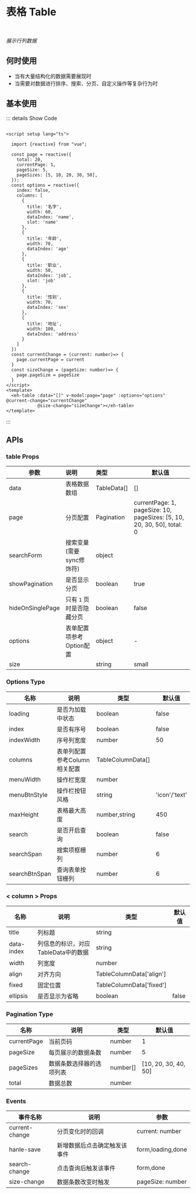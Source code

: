 # 表格 Table<BackTop />

<br/>

*展示行列数据*

## 何时使用

- 当有大量结构化的数据需要展现时
- 当需要对数据进行排序、搜索、分页、自定义操作等复杂行为时

<script setup lang="ts">

import {reactive} from "vue";

const page = reactive({
  total: 20,
  currentPage: 1,
  pageSize: 5,
  pageSizes: [5, 10, 20, 30, 50],
});
const options = reactive({
  index: false,
  columns: [
    {
      title: '名字',
      width: 150,
      dataIndex: 'name',
      slot: 'name'
    },
    {
      title: '年龄',
      width: 150,
      dataIndex: 'age'
    },
    {
      title: '职业',
      width: 150,
      dataIndex: 'job',
      slot: 'job'
    },
    {
      title: '性别',
      width: 150,
      dataIndex: 'sex'
    },
    {
      title: '地址',
      width: 150,
      dataIndex: 'address'
    }
  ]
})
const currentChange = (current: number)=> {
  page.currentPage = current
}
const sizeChange = (pageSize: number)=> {
  page.pageSize = pageSize
}
</script>

## 基本使用

<ClientOnly>
  <eh-table :data="[]" v-model:page="page" :options="options" @current-change="currentChange"
            @size-change="sizeChange"></eh-table>
</ClientOnly>

::: details Show Code

```vue

<script setup lang="ts">

  import {reactive} from "vue";

  const page = reactive({
    total: 20,
    currentPage: 1,
    pageSize: 5,
    pageSizes: [5, 10, 20, 30, 50],
  });
  const options = reactive({
    index: false,
    columns: [
      {
        title: '名字',
        width: 60,
        dataIndex: 'name',
        slot: 'name'
      },
      {
        title: '年龄',
        width: 70,
        dataIndex: 'age'
      },
      {
        title: '职业',
        width: 50,
        dataIndex: 'job',
        slot: 'job'
      },
      {
        title: '性别',
        width: 70,
        dataIndex: 'sex'
      },
      {
        title: '地址',
        width: 100,
        dataIndex: 'address'
      }
    ]
  })
  const currentChange = (current: number)=> {
    page.currentPage = current
  }
  const sizeChange = (pageSize: number)=> {
    page.pageSize = pageSize
  }
</script>
<template>
  <eh-table :data="[]" v-model:page="page" :options="options" @current-change="currentChange"
            @size-change="sizeChange"></eh-table>
</template>
```

:::

## APIs 

### table Props

| 参数               | 说明              | 类型          | 默认值                                                                    |
|------------------|:----------------|:------------|------------------------------------------------------------------------|
| data             | 表格数据数组          | TableData[] | []                                                                     |
| page             | 分页配置            | Pagination  | currentPage: 1, pageSize: 10, pageSizes: [5, 10, 20, 30, 50], total: 0 |
| searchForm	      | 搜索变量(需要sync修饰符) | object      |                                                                        |
| showPagination   | 是否显示分页          | boolean     | true                                                                   |
| hideOnSinglePage | 只有 `1` 页时是否隐藏分页 | boolean     | false                                                                  |
| options          | 表单配置项参考Option配置 | object      | -                                                                      |
| size             |                 | string      | small                                                                  |

### Options Type

| 名称            | 说明                | 类型                | 默认值           |
|---------------|-------------------|-------------------|---------------|
| loading       | 是否为加载中状态          | boolean           | false         |
| index         | 是否有序号	            | boolean           | false         |
| indexWidth    | 序号列宽度             | number            | 50            |
| columns       | 表单列配置参考Column相关配置 | TableColumnData[] |               |
| menuWidth     | 操作栏宽度             | number            |               |
| menuBtnStyle  | 操作栏按钮风格           | string            | 'icon'/'text' |
| maxHeight     | 表格最大高度            | number,string     | 450           |
| search        | 是否开启查询            | boolean           | false         |
| searchSpan	   | 搜索项框栅列	           | number            | 6             |
| searchBtnSpan | 查询表单按钮栅列          | number            | 6             |

### < column >  Props

| 名称         | 说明                      | 类型                        | 默认值   |
|------------|-------------------------|---------------------------|-------|
| title      | 列标题	                    | string                    |       |
| data-index | 列信息的标识，对应TableData中的数据	 | string                    |       |
| width      | 列宽度	                    | number                    |       |
| align      | 对齐方向                    | TableColumnData['align']  |       |
| fixed      | 固定位置	                   | TableColumnData['fixed']	 |       |
| ellipsis   | 是否显示为省略                 | boolean                   | false |


### Pagination Type

| 名称          | 说明           | 类型       | 默认值                  |
|-------------|--------------|----------|----------------------|
| currentPage | 当前页码         | number   | 1                    |
| pageSize    | 每页展示的数据条数    | number   | 5                    |
| pageSizes   | 数据条数选择器的选项列表 | number[] | [10, 20, 30, 40, 50] |
| total       | 数据总数         | number   |                      |

### Events

| 事件名称           | 说明              | 参数                |
|----------------|-----------------|-------------------|
| current-change | 分页变化时的回调        | current: number   |
| hanle-save     | 新增数据后点击确定触发该事件	 | form,loading,done |
| search-change  | 点击查询后触发该事件      | form,done         |
| size-change    | 数据条数改变时触发       | pageSize: number  |
